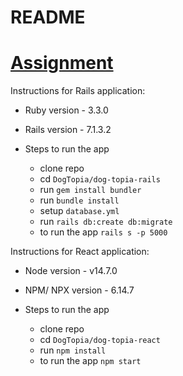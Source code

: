 # README

# [Assignment](https://github.com/pankajyadav05/ror-react-typescript/blob/master/README.md)

Instructions for Rails application:

* Ruby version - 3.3.0

* Rails version - 7.1.3.2

* Steps to run the app
  - clone repo
  - cd `DogTopia/dog-topia-rails`
  - run `gem install bundler`
  - run `bundle install`
  - setup `database.yml`
  - run `rails db:create db:migrate`
  - to run the app `rails s -p 5000`


Instructions for React application:

* Node version - v14.7.0

* NPM/ NPX version - 6.14.7

* Steps to run the app
  - clone repo
  - cd `DogTopia/dog-topia-react`
  - run `npm install`
  - to run the app `npm start`
